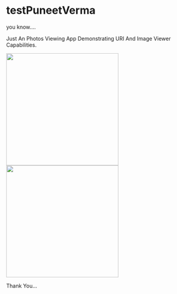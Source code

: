 # testPuneetVerma
you know....

Just An Photos Viewing App Demonstrating URI And Image Viewer Capabilities.

<img src="https://user-images.githubusercontent.com/27921554/221404452-ea66a149-aa91-4eb5-826c-4ae6aabd3111.jpg" width="300">
<img src="https://user-images.githubusercontent.com/27921554/221404449-66a5adb9-20bf-4264-ac5e-be073f2dd4c3.jpg" width="300">

Thank You...
